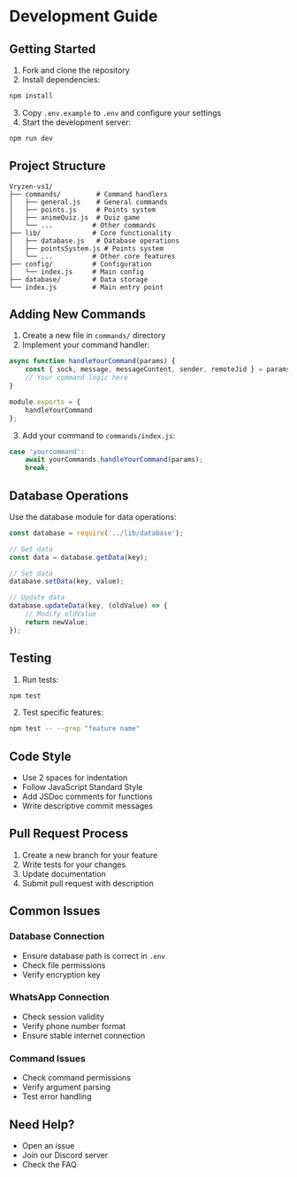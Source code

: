 # Development Guide

## Getting Started

1. Fork and clone the repository
2. Install dependencies:
```bash
npm install
```
3. Copy `.env.example` to `.env` and configure your settings
4. Start the development server:
```bash
npm run dev
```

## Project Structure

```
Vryzen-vs1/
├── commands/         # Command handlers
│   ├── general.js    # General commands
│   ├── points.js     # Points system
│   ├── animeQuiz.js  # Quiz game
│   └── ...          # Other commands
├── lib/             # Core functionality
│   ├── database.js   # Database operations
│   ├── pointsSystem.js # Points system
│   └── ...          # Other core features
├── config/          # Configuration
│   └── index.js     # Main config
├── database/        # Data storage
└── index.js         # Main entry point
```

## Adding New Commands

1. Create a new file in `commands/` directory
2. Implement your command handler:
```javascript
async function handleYourCommand(params) {
    const { sock, message, messageContent, sender, remoteJid } = params;
    // Your command logic here
}

module.exports = {
    handleYourCommand
};
```

3. Add your command to `commands/index.js`:
```javascript
case 'yourcommand':
    await yourCommands.handleYourCommand(params);
    break;
```

## Database Operations

Use the database module for data operations:
```javascript
const database = require('../lib/database');

// Get data
const data = database.getData(key);

// Set data
database.setData(key, value);

// Update data
database.updateData(key, (oldValue) => {
    // Modify oldValue
    return newValue;
});
```

## Testing

1. Run tests:
```bash
npm test
```

2. Test specific features:
```bash
npm test -- --grep "feature name"
```

## Code Style

- Use 2 spaces for indentation
- Follow JavaScript Standard Style
- Add JSDoc comments for functions
- Write descriptive commit messages

## Pull Request Process

1. Create a new branch for your feature
2. Write tests for your changes
3. Update documentation
4. Submit pull request with description

## Common Issues

### Database Connection
- Ensure database path is correct in `.env`
- Check file permissions
- Verify encryption key

### WhatsApp Connection
- Check session validity
- Verify phone number format
- Ensure stable internet connection

### Command Issues
- Check command permissions
- Verify argument parsing
- Test error handling

## Need Help?

- Open an issue
- Join our Discord server
- Check the FAQ 
